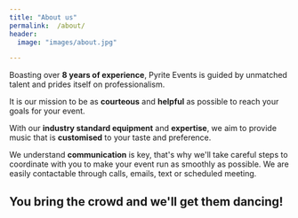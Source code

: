 ```yaml
---
title: "About us"
permalink:  /about/
header:
  image: "images/about.jpg"

---
```



Boasting over **8 years of experience**, Pyrite Events is guided by unmatched talent and prides itself on professionalism.

It is our mission to be as **courteous** and **helpful** as possible to reach your goals for your event.

With our **industry standard equipment** and **expertise**, we aim to provide music that is **customised** to your taste and preference.

We understand **communication** is key, that's why we'll take careful steps to coordinate with you to make your event run as smoothly as possible. We are easily contactable through calls, emails, text or scheduled meeting.

## You bring the crowd and we'll get them dancing!
